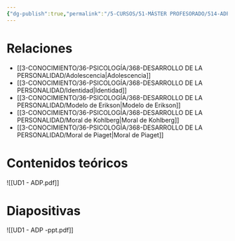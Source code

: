 ```yaml
---
{"dg-publish":true,"permalink":"/5-CURSOS/51-MÁSTER PROFESORADO/514-ADP/UD1 - Desarrollo evolutivo en la adolescencia/"}
---
```


# Relaciones
- [[3-CONOCIMIENTO/36-PSICOLOGÍA/368-DESARROLLO DE LA PERSONALIDAD/Adolescencia\|Adolescencia]]
- [[3-CONOCIMIENTO/36-PSICOLOGÍA/368-DESARROLLO DE LA PERSONALIDAD/Identidad\|Identidad]]
- [[3-CONOCIMIENTO/36-PSICOLOGÍA/368-DESARROLLO DE LA PERSONALIDAD/Modelo de Erikson\|Modelo de Erikson]]
- [[3-CONOCIMIENTO/36-PSICOLOGÍA/368-DESARROLLO DE LA PERSONALIDAD/Moral de Kohlberg\|Moral de Kohlberg]]
- [[3-CONOCIMIENTO/36-PSICOLOGÍA/368-DESARROLLO DE LA PERSONALIDAD/Moral de Piaget\|Moral de Piaget]]

# Contenidos teóricos
![[UD1 - ADP.pdf]]

# Diapositivas
![[UD1 - ADP -ppt.pdf]]